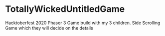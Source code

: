 # TotallyWickedUntitledGame
Hacktoberfest 2020 Phaser 3 Game build with my 3 children.   Side Scrolling Game which they will decide on the details
